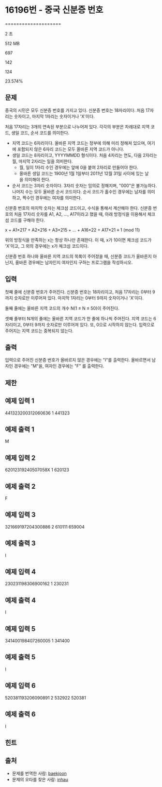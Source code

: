 # 16196번 - 중국 신분증 번호


====================

2 초

512 MB

697

142

124

23.574%

문제
--

중국의 시민은 모두 신분증 번호를 가지고 있다. 신분증 번호는 18자리이다. 처음 17자리는 숫자이고, 마지막 1자리는 숫자이거나 'X'이다.

처음 17자리는 3개의 연속된 부분으로 나누어져 있다. 각각의 부분은 차례대로 지역 코드, 생일 코드, 순서 코드를 의미한다.

*   지역 코드는 6자리이다. 올바른 지역 코드는 정부에 의해 미리 정해져 있으며, 여기에 포함되지 않은 6자리 코드는 모두 올바른 지역 코드가 아니다.
*   생일 코드는 8자리이고, YYYYMMDD 형식이다. 처음 4자리는 연도, 다음 2자리는 월, 마지막 2자리는 일을 의미한다.
    *   월, 일이 1자리 수인 경우에는 앞에 0을 붙여 2자리로 만들어야 한다.
    *   올바른 생일 코드는 1900년 1월 1일부터 2011년 12월 31일 사이에 있는 날을 의미해야 한다.
*   순서 코드는 3자리 숫자이다. 3자리 숫자는 임의로 정해지며, "000"은 불가능하다. 나머지 수는 모두 올바른 순서 코드이다. 순서 코드가 홀수인 경우에는 남자를 의미하고, 짝수인 경우에는 여자를 의미한다.

신분증 번호의 마지막 숫자는 체크섬 코드이고, 수식을 통해서 계산해야 한다. 신분증 번호의 처음 17자리 숫자를 A1, A2, ..., A17이라고 했을 때, 아래 방정식을 이용해서 체크섬 코드를 구해야 한다.

x + A1×217 + A2×216 + A3×215 + ... + A16×22 + A17×21 ≡ 1 (mod 11)

위의 방정식을 만족하는 x는 항상 하나만 존재한다. 이 때, x가 10이면 체크섬 코드가 'X'이고, 그 외의 경우에는 x가 체크섬 코드이다.

신분증 번호 하나와 올바른 지역 코드의 목록이 주어졌을 때, 신분증 코드가 올바른지 아닌지, 올바른 경우에는 남자인지 여자인지 구하는 프로그램을 작성하시오.

입력
--

첫째 줄에 신분증 번호가 주어진다. 신분증 번호는 18자리이고, 처음 17자리는 0부터 9까지 숫자로만 이루어져 있다. 마지막 1자리는 0부터 9까지 숫자이거나 'X'이다.

둘째 줄에는 올바른 지역 코드의 개수 N(1 ≤ N ≤ 50)이 주어진다. 

셋째 줄부터 N개의 줄에는 올바른 지역 코드가 한 줄에 하나씩 주어진다. 지역 코드는 6자리이고, 0부터 9까지 숫자로만 이루어져 있다. 또, 0으로 시작하지 않는다. 입력으로 주어지는 지역 코드는 중복되지 않는다.

출력
--

입력으로 주어진 신분증 번호가 올바르지 않은 경우에는 "I"를 출력한다. 올바르면서 남자인 경우에는 "M"을, 여자인 경우에는 "F" 를 출력한다.

제한
--

예제 입력 1
-------

441323200312060636
1
441323

예제 출력 1
-------

M

예제 입력 2
-------

62012319240507058X
1
620123

예제 출력 2
-------

F

예제 입력 3
-------

321669197204300886
2
610111
659004

예제 출력 3
-------

I

예제 입력 4
-------

230231198306900162
1
230231

예제 출력 4
-------

I

예제 입력 5
-------

341400198407260005
1
341400

예제 출력 5
-------

I

예제 입력 6
-------

520381193206090891
2
532922
520381

예제 출력 6
-------

I

힌트
--

출처
--

*   문제를 번역한 사람: [baekjoon](/user/baekjoon)
*   문제의 오타를 찾은 사람: [inhau](/user/inhau)